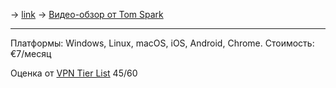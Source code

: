 -> [link](https://airvpn.org/)
-> [Видео-обзор от Tom Spark](https://www.youtube.com/watch?v=8AFpw1T6H18)

---

Платформы: Windows, Linux, macOS, iOS, Android, Chrome.
Стоимость: €7/месяц

Оценка от [VPN Tier List](https://www.vpntierlist.com/) 45/60